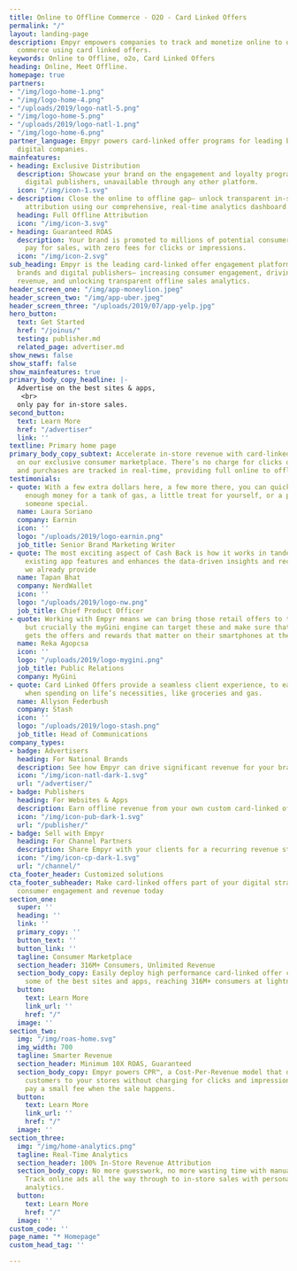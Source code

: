 ```yaml
---
title: Online to Offline Commerce - O2O - Card Linked Offers
permalink: "/"
layout: landing-page
description: Empyr empowers companies to track and monetize online to offline (o2o)
  commerce using card linked offers.
keywords: Online to Offline, o2o, Card Linked Offers
heading: Online, Meet Offline.
homepage: true
partners:
- "/img/logo-home-1.png"
- "/img/logo-home-4.png"
- "/uploads/2019/logo-natl-5.png"
- "/img/logo-home-5.png"
- "/uploads/2019/logo-natl-1.png"
- "/img/logo-home-6.png"
partner_language: Empyr powers card-linked offer programs for leading brands and top
  digital companies.
mainfeatures:
- heading: Exclusive Distribution
  description: Showcase your brand on the engagement and loyalty programs of leading
    digital publishers, unavailable through any other platform.
  icon: "/img/icon-1.svg"
- description: Close the online to offline gap– unlock transparent in-store sales
    attribution using our comprehensive, real-time analytics dashboard.
  heading: Full Offline Attribution
  icon: "/img/icon-3.svg"
- heading: Guaranteed ROAS
  description: Your brand is promoted to millions of potential consumers and you only
    pay for sales, with zero fees for clicks or impressions.
  icon: "/img/icon-2.svg"
sub_heading: Empyr is the leading card-linked offer engagement platform for national
  brands and digital publishers– increasing consumer engagement, driving guaranteed
  revenue, and unlocking transparent offline sales analytics.
header_screen_one: "/img/app-moneylion.jpeg"
header_screen_two: "/img/app-uber.jpeg"
header_screen_three: "/uploads/2019/07/app-yelp.jpg"
hero_button:
  text: Get Started
  href: "/joinus/"
  testing: publisher.md
  related_page: advertiser.md
show_news: false
show_staff: false
show_mainfeatures: true
primary_body_copy_headline: |-
  Advertise on the best sites & apps,
   <br>
  only pay for in-store sales.
second_button:
  text: Learn More
  href: "/advertiser"
  link: ''
textline: Primary home page
primary_body_copy_subtext: Accelerate in-store revenue with card-linked offer campaigns
  on our exclusive consumer marketplace. There’s no charge for clicks or impressions,
  and purchases are tracked in real-time, providing full online to offline attribution.
testimonials:
- quote: With a few extra dollars here, a few more there, you can quickly collect
    enough money for a tank of gas, a little treat for yourself, or a present for
    someone special.
  name: Laura Soriano
  company: Earnin
  icon: ''
  logo: "/uploads/2019/logo-earnin.png"
  job_title: Senior Brand Marketing Writer
- quote: The most exciting aspect of Cash Back is how it works in tandem with our
    existing app features and enhances the data-driven insights and recommendations
    we already provide
  name: Tapan Bhat
  company: NerdWallet
  icon: ''
  logo: "/uploads/2019/logo-nw.png"
  job_title: Chief Product Officer
- quote: Working with Empyr means we can bring those retail offers to the cardholders,
    but crucially the myGini engine can target these and make sure that the end consumer
    gets the offers and rewards that matter on their smartphones at the point of transaction.
  name: Reka Agopcsa
  icon: ''
  logo: "/uploads/2019/logo-mygini.png"
  job_title: Public Relations
  company: MyGini
- quote: Card Linked Offers provide a seamless client experience, to earn back money
    when spending on life’s necessities, like groceries and gas.
  name: Allyson Federbush
  company: Stash
  icon: ''
  logo: "/uploads/2019/logo-stash.png"
  job_title: Head of Communications
company_types:
- badge: Advertisers
  heading: For National Brands
  description: See how Empyr can drive significant revenue for your brand at scale
  icon: "/img/icon-natl-dark-1.svg"
  url: "/advertiser/"
- badge: Publishers
  heading: For Websites & Apps
  description: Earn offline revenue from your own custom card-linked offer program
  icon: "/img/icon-pub-dark-1.svg"
  url: "/publisher/"
- badge: Sell with Empyr
  heading: For Channel Partners
  description: Share Empyr with your clients for a recurring revenue stream
  icon: "/img/icon-cp-dark-1.svg"
  url: "/channel/"
cta_footer_header: Customized solutions
cta_footer_subheader: Make card-linked offers part of your digital strategy and accelerate
  consumer engagement and revenue today
section_one:
  super: ''
  heading: ''
  link: ''
  primary_copy: ''
  button_text: ''
  button_link: ''
  tagline: Consumer Marketplace
  section_header: 316M+ Consumers, Unlimited Revenue
  section_body_copy: Easily deploy high performance card-linked offer campaigns on
    some of the best sites and apps, reaching 316M+ consumers at lightning speed.
  button:
    text: Learn More
    link_url: ''
    href: "/"
  image: ''
section_two:
  img: "/img/roas-home.svg"
  img_width: 700
  tagline: Smarter Revenue
  section_header: Minimum 10X ROAS, Guaranteed
  section_body_copy: Empyr powers CPR™, a Cost-Per-Revenue model that drives motivated
    customers to your stores without charging for clicks and impressions. You only
    pay a small fee when the sale happens.
  button:
    text: Learn More
    link_url: ''
    href: "/"
  image: ''
section_three:
  img: "/img/home-analytics.png"
  tagline: Real-Time Analytics
  section_header: 100% In-Store Revenue Attribution
  section_body_copy: No more guesswork, no more wasting time with manual reporting.
    Track online ads all the way through to in-store sales with personalized real-time
    analytics.
  button:
    text: Learn More
    href: "/"
  image: ''
custom_code: ''
page_name: "* Homepage"
custom_head_tag: ''

---
```

